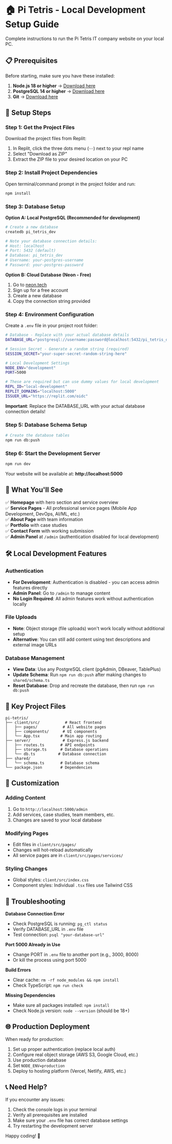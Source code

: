 # 🏠 Pi Tetris - Local Development Setup Guide

Complete instructions to run the Pi Tetris IT company website on your local PC.

## 📋 Prerequisites

Before starting, make sure you have these installed:

1. **Node.js 18 or higher** → [Download here](https://nodejs.org/)
2. **PostgreSQL 14 or higher** → [Download here](https://www.postgresql.org/download/)
3. **Git** → [Download here](https://git-scm.com/)

## 🚀 Setup Steps

### Step 1: Get the Project Files
Download the project files from Replit:
1. In Replit, click the three dots menu (⋯) next to your repl name
2. Select "Download as ZIP"
3. Extract the ZIP file to your desired location on your PC

### Step 2: Install Project Dependencies
Open terminal/command prompt in the project folder and run:
```bash
npm install
```

### Step 3: Database Setup

**Option A: Local PostgreSQL (Recommended for development)**
```bash
# Create a new database
createdb pi_tetris_dev

# Note your database connection details:
# Host: localhost
# Port: 5432 (default)
# Database: pi_tetris_dev
# Username: your-postgres-username
# Password: your-postgres-password
```

**Option B: Cloud Database (Neon - Free)**
1. Go to [neon.tech](https://neon.tech/)
2. Sign up for a free account
3. Create a new database
4. Copy the connection string provided

### Step 4: Environment Configuration
Create a `.env` file in your project root folder:

```bash
# Database - Replace with your actual database details
DATABASE_URL="postgresql://username:password@localhost:5432/pi_tetris_dev"

# Session Secret - Generate a random string (required)
SESSION_SECRET="your-super-secret-random-string-here"

# Local Development Settings
NODE_ENV="development"
PORT=5000

# These are required but can use dummy values for local development
REPL_ID="local-development"
REPLIT_DOMAINS="localhost:5000"
ISSUER_URL="https://replit.com/oidc"
```

**Important**: Replace the DATABASE_URL with your actual database connection details!

### Step 5: Database Schema Setup
```bash
# Create the database tables
npm run db:push
```

### Step 6: Start the Development Server
```bash
npm run dev
```

Your website will be available at: **http://localhost:5000**

## 🎯 What You'll See

✅ **Homepage** with hero section and service overview  
✅ **Service Pages** - All professional service pages (Mobile App Development, DevOps, AI/ML, etc.)  
✅ **About Page** with team information  
✅ **Portfolio** with case studies  
✅ **Contact Form** with working submission  
✅ **Admin Panel** at `/admin` (authentication disabled for local development)  

## 🛠 Local Development Features

### Authentication
- **For Development**: Authentication is disabled - you can access admin features directly
- **Admin Panel**: Go to `/admin` to manage content
- **No Login Required**: All admin features work without authentication locally

### File Uploads
- **Note**: Object storage (file uploads) won't work locally without additional setup
- **Alternative**: You can still add content using text descriptions and external image URLs

### Database Management
- **View Data**: Use any PostgreSQL client (pgAdmin, DBeaver, TablePlus)
- **Update Schema**: Run `npm run db:push` after making changes to `shared/schema.ts`
- **Reset Database**: Drop and recreate the database, then run `npm run db:push`

## 📁 Key Project Files

```
pi-tetris/
├── client/src/           # React frontend
│   ├── pages/           # All website pages
│   ├── components/      # UI components
│   └── App.tsx         # Main app routing
├── server/              # Express.js backend
│   ├── routes.ts       # API endpoints
│   ├── storage.ts      # Database operations
│   └── db.ts          # Database connection
├── shared/
│   └── schema.ts       # Database schema
└── package.json        # Dependencies
```

## 🔧 Customization

### Adding Content
1. Go to `http://localhost:5000/admin`
2. Add services, case studies, team members, etc.
3. Changes are saved to your local database

### Modifying Pages
- Edit files in `client/src/pages/`
- Changes will hot-reload automatically
- All service pages are in `client/src/pages/services/`

### Styling Changes
- Global styles: `client/src/index.css`
- Component styles: Individual `.tsx` files use Tailwind CSS

## 🚨 Troubleshooting

**Database Connection Error**
- Check PostgreSQL is running: `pg_ctl status`
- Verify DATABASE_URL in `.env` file
- Test connection: `psql "your-database-url"`

**Port 5000 Already in Use**
- Change PORT in `.env` file to another port (e.g., 3000, 8000)
- Or kill the process using port 5000

**Build Errors**
- Clear cache: `rm -rf node_modules && npm install`
- Check TypeScript: `npm run check`

**Missing Dependencies**
- Make sure all packages installed: `npm install`
- Check Node.js version: `node --version` (should be 18+)

## 🌐 Production Deployment

When ready for production:
1. Set up proper authentication (replace local auth)
2. Configure real object storage (AWS S3, Google Cloud, etc.)
3. Use production database
4. Set `NODE_ENV=production`
5. Deploy to hosting platform (Vercel, Netlify, AWS, etc.)

## 📞 Need Help?

If you encounter any issues:
1. Check the console logs in your terminal
2. Verify all prerequisites are installed
3. Make sure your `.env` file has correct database settings
4. Try restarting the development server

Happy coding! 🎉